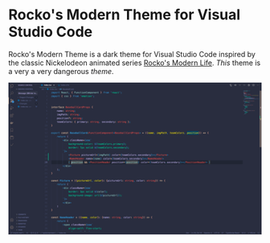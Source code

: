 # Rocko's Modern Theme for Visual Studio Code

Rocko's Modern Theme is a dark theme for Visual Studio Code inspired by the classic Nickelodeon animated series [Rocko's Modern Life](https://en.wikipedia.org/wiki/Rocko%27s_Modern_Life). _This_ theme is a very a very dangerous _theme_.

![screenshot](images/screenshot.png)
